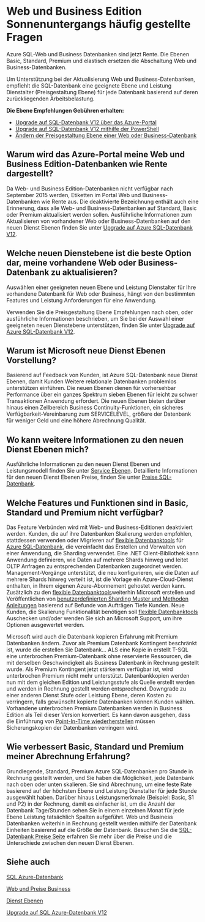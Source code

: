 <properties
   pageTitle="Azure SQL-Datenbank-Web und Business Edition Sonnenuntergangs häufig gestellte Fragen zu | Microsoft Azure"
   description="Erfahren Sie, wenn die Datenbanken Azure SQL-Web und Business gelöscht werden werden, und erfahren Sie über die Features und Funktionen der neuen Service leisten mehr."
   services="sql-database"
   documentationCenter="na"
   authors="stevestein"
   manager="jhubbard"
   editor="monicar" />
<tags
   ms.service="sql-database"
   ms.devlang="na"
   ms.topic="article"
   ms.tgt_pltfrm="na"
   ms.workload="data-management"
   ms.date="08/08/2016"
   ms.author="sstein" />

# <a name="web-and-business-edition-sunset-faq"></a>Web und Business Edition Sonnenuntergangs häufig gestellte Fragen

Azure SQL-Web und Business Datenbanken sind jetzt Rente. Die Ebenen Basic, Standard, Premium und elastisch ersetzen die Abschaltung Web und Business-Datenbanken.

Um Unterstützung bei der Aktualisierung Web und Business-Datenbanken, empfiehlt die SQL-Datenbank eine geeignete Ebene und Leistung Dienstalter (Preisgestaltung Ebene) für jede Datenbank basierend auf deren zurückliegenden Arbeitsbelastung.

**Die Ebene Empfehlungen Gebühren erhalten:**

- [Upgrade auf SQL-Datenbank V12 über das Azure-Portal](sql-database-upgrade-server-portal.md)
- [Upgrade auf SQL-Datenbank V12 mithilfe der PowerShell](sql-database-upgrade-server-powershell.md)
- [Ändern der Preisgestaltung Ebene einer Web oder Business-Datenbank](sql-database-service-tier-advisor.md)



## <a name="why-does-the-azure-portal-show-my-web-and-business-edition-databases-as-retired"></a>Warum wird das Azure-Portal meine Web und Business Edition-Datenbanken wie Rente dargestellt?

Da Web- und Business Edition-Datenbanken nicht verfügbar nach September 2015 werden, Etiketten im Portal Web und Business-Datenbanken wie Rente aus. Die deaktivierte Bezeichnung enthält auch eine Erinnerung, dass alle Web- und Business-Datenbanken auf Standard, Basic oder Premium aktualisiert werden sollen. Ausführliche Informationen zum Aktualisieren von vorhandener Web oder Business-Datenbanken auf den neuen Dienst Ebenen finden Sie unter [Upgrade auf Azure SQL-Datenbank V12](sql-database-upgrade-server-portal.md).

## <a name="which-new-service-tier-is-the-best-choice-to-upgrade-my-existing-web-or-business-database-to"></a>Welche neuen Dienstebene ist die beste Option dar, meine vorhandene Web oder Business-Datenbank zu aktualisieren?

Auswählen einer geeigneten neuen Ebene und Leistung Dienstalter für Ihre vorhandene Datenbank für Web oder Business, hängt von den bestimmten Features und Leistung Anforderungen für eine Anwendung.

Verwenden Sie die Preisgestaltung Ebene Empfehlungen nach oben, oder ausführliche Informationen beschrieben, um Sie bei der Auswahl einer geeigneten neuen Dienstebene unterstützen, finden Sie unter [Upgrade auf Azure SQL-Datenbank V12](sql-database-upgrade-server-portal.md).

## <a name="why-is-microsoft-introducing-new-service-tiers"></a>Warum ist Microsoft neue Dienst Ebenen Vorstellung?

Basierend auf Feedback von Kunden, ist Azure SQL-Datenbank neue Dienst Ebenen, damit Kunden Weitere relationale Datenbanken problemlos unterstützen einführen. Die neuen Ebenen dienen für vorhersehbar Performance über ein ganzes Spektrum sieben Ebenen für leicht zu schwer Transaktionen Anwendung erfordert. Die neuen Ebenen bieten darüber hinaus einen Zellbereich Business Continuity-Funktionen, ein sicheres Verfügbarkeit-Vereinbarung zum SERVICELEVEL, größere der Datenbank für weniger Geld und eine höhere Abrechnung Qualität.

## <a name="where-can-i-learn-more-about-the-new-service-tiers"></a>Wo kann weitere Informationen zu den neuen Dienst Ebenen mich?

Ausführliche Informationen zu den neuen Dienst Ebenen und Leistungsmodell finden Sie unter [Service Ebenen](sql-database-service-tiers.md). Detaillierte Informationen für den neuen Dienst Ebenen Preise, finden Sie unter [Preise SQL-Datenbank](https://azure.microsoft.com/pricing/details/sql-database/).

## <a name="what-features-or-functionality-will-not-be-available-in-basic-standard-and-premium"></a>Welche Features und Funktionen sind in Basic, Standard und Premium nicht verfügbar?

Das Feature Verbünden wird mit Web- und Business-Editionen deaktiviert werden. Kunden, die auf ihre Datenbanken Skalierung werden empfohlen, stattdessen verwenden oder Migrieren auf [flexible Datenbanktools](sql-database-elastic-scale-get-started.md) für [Azure SQL-Datenbank](sql-database-elastic-scale-get-started.md), die vereinfacht das Erstellen und Verwalten von einer Anwendung, die Sharding verwendet. Eine .NET Client-Bibliothek kann Anwendung definieren, wie Daten auf mehrere Shards hinweg und leitet OLTP Anfragen zu entsprechenden Datenbanken zugeordnet werden. Management-Vorgänge unterstützt, die neu konfigurieren, wie die Daten auf mehrere Shards hinweg verteilt ist, ist die Vorlage ein Azure-Cloud-Dienst enthalten, in Ihrem eigenen Azure-Abonnement gehostet werden kann. Zusätzlich zu den [flexible Datenbanktools](sql-database-elastic-scale-get-started.md)weiterhin Microsoft erstellen und Veröffentlichen von [benutzerdefinierten Sharding Muster und Methoden Anleitungen](https://msdn.microsoft.com/library/azure/dn764977.aspx) basierend auf Befunde von Aufträgen Tiefe Kunden. Neue Kunden, die Skalierung Funktionalität benötigen soll [flexible Datenbanktools](sql-database-elastic-scale-get-started.md) Auschecken und/oder wenden Sie sich an Microsoft Support, um ihre Optionen ausgewertet werden.

Microsoft wird auch die Datenbank kopieren Erfahrung mit Premium Datenbanken ändern. Zuvor als Premium Datenbank Kontingent beschränkt ist, wurde die erstellen Sie Datenbank... ALS eine Kopie in erstellt T-SQL eine unterbrochen Premium-Datenbank ohne reservierte Ressourcen, die mit derselben Geschwindigkeit als Business Datenbank in Rechnung gestellt wurde. Als Premium Kontingent jetzt stärkerem verfügbar ist, wird unterbrochen Premium nicht mehr unterstützt. Datenbankkopien werden nun mit dem gleichen Edition und Leistungsstufe als Quelle erstellt werden und werden in Rechnung gestellt werden entsprechend. Downgrade zu einer anderen Dienst Stufe oder Leistung Ebene, deren Kosten zu verringern, falls gewünscht kopierte Datenbanken können Kunden wählen. Vorhandene unterbrochen Premium Datenbanken werden in Business Edition als Teil dieser Version konvertiert. Es kann davon ausgehen, dass die Einführung von [Point-In-Time wiederherstellen](sql-database-recovery-using-backups.md#point-in-time-restore) müssen Sicherungskopien der Datenbanken verringern wird.

## <a name="how-does-basic-standard-and-premium-improve-my-billing-experience"></a>Wie verbessert Basic, Standard und Premium meiner Abrechnung Erfahrung?

Grundlegende, Standard, Premium Azure SQL-Datenbanken pro Stunde in Rechnung gestellt werden, und Sie haben die Möglichkeit, jede Datenbank nach oben oder unten skalieren. Sie sind Abrechnung, um eine feste Rate basierend auf der höchsten Ebene und Leistung Dienstalter für jede Stunde ausgewählt haben. Darüber hinaus Leistungsmerkmale (Beispiel: Basic, S1 und P2) in der Rechnung, damit es einfacher ist, um die Anzahl der Datenbank Tage/Stunden sehen Sie in einem einzelnen Monat für jede Ebene Leistung tatsächlich Spalten aufgeführt. Web und Business Datenbanken weiterhin in Rechnung gestellt werden mithilfe der Datenbank Einheiten basierend auf die Größe der Datenbank. Besuchen Sie die [SQL-Datenbank Preise Seite](https://azure.microsoft.com/pricing/details/sql-database/) erfahren Sie mehr über die Preise und die Unterschiede zwischen den neuen Dienst Ebenen.


## <a name="see-also"></a>Siehe auch

[SQL Azure-Datenbank](https://azure.microsoft.com/documentation/services/sql-database/)

[Web und Preise Business](https://azure.microsoft.com/pricing/details/sql-database/web-business/)

[Dienst Ebenen](sql-database-service-tiers.md)

[Upgrade auf SQL Azure-Datenbank V12](sql-database-upgrade-server-portal.md)
